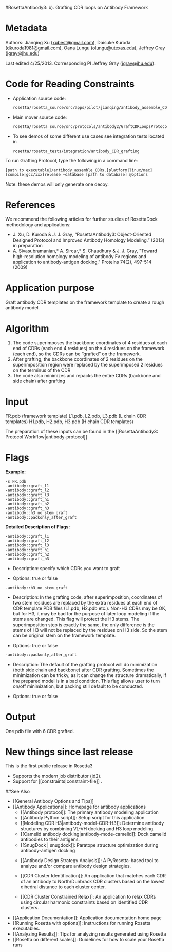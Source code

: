#RosettaAntibody3: b). Grafting CDR loops on Antibody Framework

Metadata
========

Authors: 
Jianqing Xu (xubest@gmail.com), Daisuke Kuroda (dkuroda1981@gmail.com), Oana Lungu (olungu@utexas.edu), Jeffrey Gray (jgray@jhu.edu)

Last edited 4/25/2013. Corresponding PI Jeffrey Gray (jgray@jhu.edu).

Code for Reading Constraints
============================

-   Application source code:

    ```
    rosetta/rosetta_source/src/apps/pilot/jianqing/antibody_assemble_CDRs.cc
    ```

-   Main mover source code:

    ```
    rosetta/rosetta_source/src/protocols/antibody2/GraftCDRLoopsProtocol.cc
    ```

-   To see demos of some different use cases see integration tests located in

    ```
    rosetta/rosetta_tests/integration/antibody_CDR_grafting 
    ```

To run Grafting Protocol, type the following in a command line:

```
[path to executable]/antibody_assemble_CDRs.[platform|linux/mac][compile|gcc/ixx]release –database [path to database] @options
```

Note: these demos will only generate one decoy.

References
==========

We recommend the following articles for further studies of RosettaDock methodology and applications:

-   J. Xu, D. Kuroda & J. J. Gray, “RosettaAntibody3: Object-Oriented Designed Protocol and Improved Antibody Homology Modeling.” (2013) in preparation
-   A. Sivasubramanian,\* A. Sircar,\* S. Chaudhury & J. J. Gray, "Toward high-resolution homology modeling of antibody Fv regions and application to antibody-antigen docking," Proteins 74(2), 497-514 (2009)

Application purpose
===========================================

Graft antibody CDR templates on the framework template to create a rough antibody model.

Algorithm
=========

1.  The code superimposes the backbone coordinates of 4 residues at each end of CDRs (each end 4 residues) on the 4 residues on the framework (each end), so the CDRs can be “grafted” on the framework.
2.  After grafting, the backbone coordinates of 2 residues on the superimposition region were replaced by the superimposed 2 residues on the terminus of the CDR
3.  The code also minimizes and repacks the entire CDRs (backbone and side chain) after grafting

Input
=====

FR.pdb (framework template)
 L1.pdb, L2.pdb, L3.pdb (L chain CDR templates)
 H1.pdb, H2.pdb, H3.pdb (H chain CDR templates)

The preparation of these inputs can be found in the [[RosettaAntibody3: Protocol Workflow|antibody-protocol]]

Flags
=====

**Example:**

```
-s FR.pdb
-antibody::graft_l1
-antibody::graft_l2
-antibody::graft_l3
-antibody::graft_h1
-antibody::graft_h2
-antibody::graft_h3
-antibody::h3_no_stem_graft
-antibody::packonly_after_graft
```

**Detailed Description of Flags:**

```
-antibody::graft_l1
-antibody::graft_l2
-antibody::graft_l3
-antibody::graft_h1
-antibody::graft_h2
-antibody::graft_h3
```

-   Description:
     specify which CDRs you want to graft

-   Options:
     true or false

```
-antibody::h3_no_stem_graft
```

-   Description:
     In the grafting code, after superimposition, coordinates of two stem residues are replaced by the extra residues at each end of CDR template PDB files (L1.pdb, H2.pdb etc.). Non-H3 CDRs may be OK, but for H3, it may be bad for the purpose of later loop modeling if the stems are changed. This flag will protect the H3 stems. The superimposition step is exactly the same, the only difference is the stems of H3 will not be replaced by the residues on H3 side. So the stem can be original stem on the framework template.

-   Options: true or false

```
-antibody::packonly_after_graft
```

-   Description:
     The default of the grafting protocol will do minimization (both side chain and backbone) after CDR grafting. Sometimes the minimization can be tricky, as it can change the structure dramatically, if the prepared model is in a bad condition. This flag allows user to turn on/off minimization, but packing still default to be conducted.

-   Options: true or false

Output
===============

One pdb file with 6 CDR grafted.

New things since last release
=============================

This is the first public release in Rosetta3

-   Supports the modern job distributor (jd2).
-   Support for [[constraints|constraint-file]] .

##See Also

* [[General Antibody Options and Tips]]
* [[Antibody Applications]]: Homepage for antibody applications
    * [[Antibody protocol]]: The primary antibody modeling application
    * [[Antibody Python script]]: Setup script for this application
    * [[Modeling CDR H3|antibody-model-CDR-H3]]: Determine antibody structures by combining VL-VH docking and H3 loop modeling.
    - [[Camelid antibody docking|antibody-mode-camelid]]: Dock camelid antibodies to their antigens.
    - [[SnugDock | snugdock]]: Paratope structure optimization during antibody-antigen docking
    * [[Antibody Design Strategy Analysis]]: A PyRosetta-based tool to analyze and/or compare antibody design strategies.

    * [[CDR Cluster Identification]]: An application that matches each CDR of an antibody to North/Dunbrack CDR clusters based on the lowest dihedral distance to each cluster center.

     * [[CDR Cluster Constrained Relax]]: An application to relax CDRs using circular harmonic constraints based on identified CDR clusters.
* [[Application Documentation]]: Application documentation home page
* [[Running Rosetta with options]]: Instructions for running Rosetta executables.
* [[Analyzing Results]]: Tips for analyzing results generated using Rosetta
* [[Rosetta on different scales]]: Guidelines for how to scale your Rosetta runs